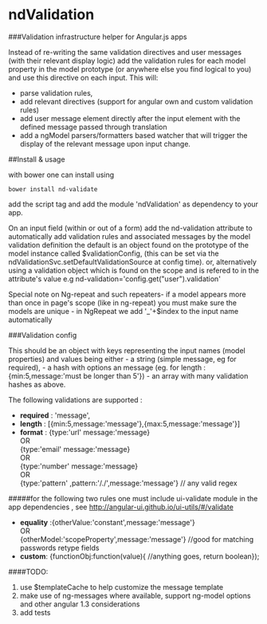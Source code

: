ndValidation
============

###Validation infrastructure helper for Angular.js apps

Instead of re-writing the same validation directives and user messages (with their relevant display logic) add the validation rules for each model property 
in the model prototype (or anywhere else you find logical to you) and use this directive on each input.
This will:

- parse validation rules,
- add relevant directives (support for angular own and custom validation rules)
- add user message element directly after the input element with the defined message passed through translation
- add a ngModel parsers/formatters based watcher that will trigger the display of the relevant message upon input change.

##Install & usage 

with bower one can install using

    bower install nd-validate
    
add the script tag and add the module 'ndValidation' as dependency to your app.
    
On an input field (within or out of a form) add the nd-validation attribute to automatically add validation rules and associated messages by the model validation definition
the default is an object found on the prototype of the model instance called $validationConfig, (this can be set via the  ndValidationSvc.setDefaultValidationSource at config time).
or, alternatively using a validation object which is found on the scope and is refered to in the attribute's value e.g nd-validation='config.get("user").validation'

Special note on Ng-repeat and such repeaters- if a model appears more than once in page's scope (like in ng-repeat) you must make sure the models are unique - in NgRepeat we add '_'+$index to the input name automatically


###Validation config 

This should be an object with keys representing the input names (model properties) and values being either
         - a string (simple message, eg for required),
         - a hash with options an message (eg. for length : {min:5,message:'must be longer than 5'})
         - an array with many validation hashes as above.
     
The following validations are supported :
- **required** : 'message',
- **length** : [{min:5,message:'message'},{max:5,message:'message'}]
- **format** : {type:'url' message:'message}  
             OR  
         {type:'email' message:'message}  
                          OR  
         {type:'number' message:'message}  
                 OR  
        {type:'pattern' ,pattern:'/\.\/',message:'message'} // any valid regex  
                 
#####for the following two rules one must include ui-validate module in the app dependencies , see http://angular-ui.github.io/ui-utils/#/validate
- **equality** :{otherValue:'constant',message:'message'}  
                     OR  
 {otherModel:'scopeProperty',message:'message'} //good for matching passwords retype fields
- **custom**: {functionObj:function(value){ //anything goes, return boolean});

 
####TODO:
1. use $templateCache to help customize the message template
2. make use of ng-messages where available, support ng-model options and other angular 1.3 considerations
3. add tests

